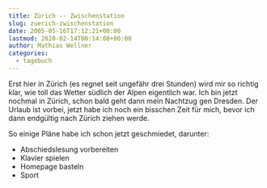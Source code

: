 ```yaml
---
title: Zürich -- Zwischenstation
slug: zuerich-zwischenstation
date: 2005-05-16T17:12:21+00:00
lastmod: 2020-02-14T00:14:08+00:00
author: Mathias Wellner
categories:
  - tagebuch
---
```

Erst hier in Zürich (es regnet seit ungefähr drei Stunden) wird mir so richtig klar, wie toll das Wetter südlich der Alpen eigentlich war. Ich bin jetzt nochmal in Zürich, schon bald geht dann mein Nachtzug gen Dresden. Der Urlaub ist vorbei, jetzt habe ich noch ein bisschen Zeit für mich, bevor ich dann endgültig nach Zürich ziehen werde.
<!--more-->

So einige Pläne habe ich schon jetzt geschmiedet, darunter:

  * Abschiedslesung vorbereiten
  * Klavier spielen
  * Homepage basteln
  * Sport
